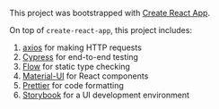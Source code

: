 This project was bootstrapped with [Create React App](https://github.com/facebookincubator/create-react-app).

On top of `create-react-app`, this project includes:
1. [axios](https://github.com/axios/axios) for making HTTP requests
1. [Cypress](https://www.cypress.io/) for end-to-end testing
1. [Flow](https://flow.org/en/) for static type checking
1. [Material-UI](https://material-ui.com/) for React components
1. [Prettier](https://prettier.io/) for code formatting
1. [Storybook](https://storybook.js.org/) for a UI development environment
